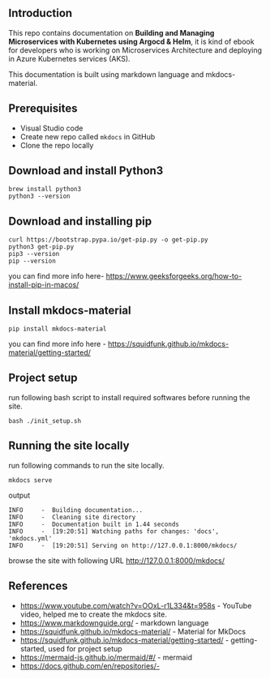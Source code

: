 
## Introduction
This repo contains documentation on **Building and Managing Microservices with Kubernetes using Argocd & Helm**, it is kind of ebook for developers who is working on Microservices Architecture and deploying in Azure Kubernetes services (AKS).

This documentation is built using markdown language and mkdocs-material.

## Prerequisites

- Visual Studio code
- Create new repo called `mkdocs` in GitHub
- Clone the repo locally

## Download and install Python3
```
brew install python3
python3 --version
```

## Download and installing pip

```
curl https://bootstrap.pypa.io/get-pip.py -o get-pip.py
python3 get-pip.py
pip3 --version
pip --version
```

you can find more info here- https://www.geeksforgeeks.org/how-to-install-pip-in-macos/

## Install mkdocs-material
 
```
pip install mkdocs-material
```

you can find more info here - https://squidfunk.github.io/mkdocs-material/getting-started/
   
## Project setup

run following bash script to install required softwares before running the site.

```
bash ./init_setup.sh
```

## Running the site locally

run following commands to run the site locally.

```
mkdocs serve 
```
output
```
INFO     -  Building documentation...
INFO     -  Cleaning site directory
INFO     -  Documentation built in 1.44 seconds
INFO     -  [19:20:51] Watching paths for changes: 'docs', 'mkdocs.yml'
INFO     -  [19:20:51] Serving on http://127.0.0.1:8000/mkdocs/
```

browse the site with following URL
http://127.0.0.1:8000/mkdocs/


## References
- https://www.youtube.com/watch?v=OOxL-r1L334&t=958s - YouTube video, helped me to create the mkdocs site.
- https://www.markdownguide.org/ - markdown language
- https://squidfunk.github.io/mkdocs-material/ - Material for MkDocs
- https://squidfunk.github.io/mkdocs-material/getting-started/ - getting-started, used for project setup
- https://mermaid-js.github.io/mermaid/#/ - mermaid 
- https://docs.github.com/en/repositories/- 